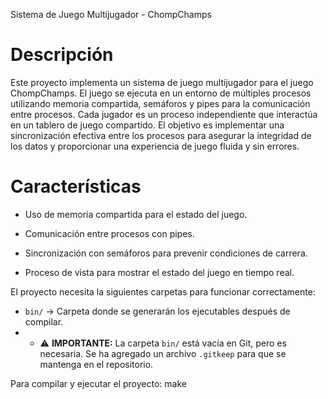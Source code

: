 Sistema de Juego Multijugador - ChompChamps

# Descripción

Este proyecto implementa un sistema de juego multijugador para el juego ChompChamps. El juego se ejecuta en un entorno de múltiples procesos utilizando memoria compartida, semáforos y pipes para la comunicación entre procesos. Cada jugador es un proceso independiente que interactúa en un tablero de juego compartido. El objetivo es implementar una sincronización efectiva entre los procesos para asegurar la integridad de los datos y proporcionar una experiencia de juego fluida y sin errores.

# Características
- Uso de memoria compartida para el estado del juego.

- Comunicación entre procesos con pipes.

- Sincronización con semáforos para prevenir condiciones de carrera.

- Proceso de vista para mostrar el estado del juego en tiempo real.

El proyecto necesita la siguientes carpetas para funcionar correctamente:
- `bin/` → Carpeta donde se generarán los ejecutables después de compilar.
-   - ⚠ **IMPORTANTE:** La carpeta `bin/` está vacía en Git, pero es necesaria. Se ha agregado un archivo `.gitkeep` para que se mantenga en el repositorio.


Para compilar y ejecutar el proyecto:
make
